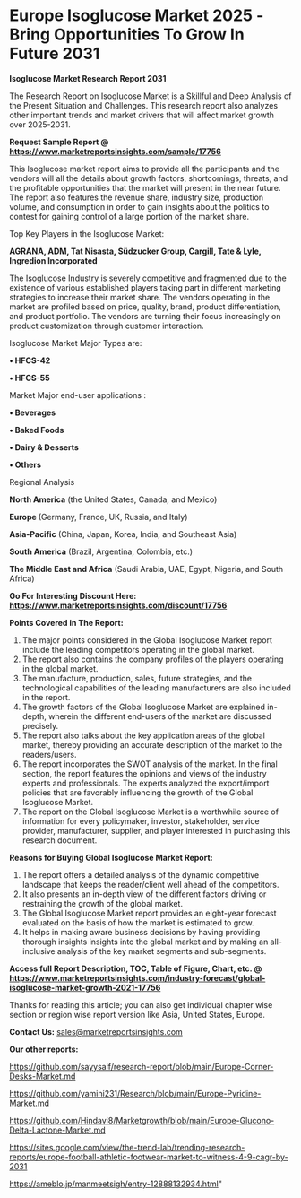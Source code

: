  # Europe Isoglucose Market 2025 -Bring Opportunities To Grow In Future 2031

<strong>Isoglucose Market Research Report 2031</strong>

The Research Report on Isoglucose Market is a Skillful and Deep Analysis of the Present Situation and Challenges. This research report also analyzes other important trends and market drivers that will affect market growth over 2025-2031.

<strong>Request Sample Report @ <a href=https://www.marketreportsinsights.com/sample/17756>https://www.marketreportsinsights.com/sample/17756</a></strong>

This Isoglucose market report aims to provide all the participants and the vendors will all the details about growth factors, shortcomings, threats, and the profitable opportunities that the market will present in the near future. The report also features the revenue share, industry size, production volume, and consumption in order to gain insights about the politics to contest for gaining control of a large portion of the market share.

Top Key Players in the Isoglucose Market:

<strong>AGRANA, ADM, Tat Nisasta, Südzucker Group, Cargill, Tate & Lyle, Ingredion Incorporated</strong>

The Isoglucose Industry is severely competitive and fragmented due to the existence of various established players taking part in different marketing strategies to increase their market share. The vendors operating in the market are profiled based on price, quality, brand, product differentiation, and product portfolio. The vendors are turning their focus increasingly on product customization through customer interaction.

Isoglucose Market Major Types are:

<strong>• HFCS-42

• HFCS-55</strong>

Market Major end-user applications :

<strong>• Beverages

• Baked Foods

• Dairy & Desserts

• Others</strong>

Regional Analysis

</u><strong><b>North America</b></strong> (the United States, Canada, and Mexico)

<strong><b>Europe </b></strong>(Germany, France, UK, Russia, and Italy)

<strong><b>Asia-Pacific</b></strong> (China, Japan, Korea, India, and Southeast Asia)

<strong><b>South America</b></strong> (Brazil, Argentina, Colombia, etc.)

<strong><b>The Middle East and Africa</b></strong> (Saudi Arabia, UAE, Egypt, Nigeria, and South Africa)

<strong>Go For Interesting Discount Here: <a href=https://www.marketreportsinsights.com/discount/17756>https://www.marketreportsinsights.com/discount/17756</a></strong>

<strong>Points Covered in The Report:</strong>
<ol>
  <li>The major points considered in the Global Isoglucose Market report include the leading competitors operating in the global market.</li>
  <li>The report also contains the company profiles of the players operating in the global market.</li>
  <li>The manufacture, production, sales, future strategies, and the technological capabilities of the leading manufacturers are also included in the report.</li>
  <li>The growth factors of the Global Isoglucose Market are explained in-depth, wherein the different end-users of the market are discussed precisely.</li>
  <li>The report also talks about the key application areas of the global market, thereby providing an accurate description of the market to the readers/users.</li>
  <li>The report incorporates the SWOT analysis of the market. In the final section, the report features the opinions and views of the industry experts and professionals. The experts analyzed the export/import policies that are favorably influencing the growth of the Global Isoglucose Market.</li>
  <li>The report on the Global Isoglucose Market is a worthwhile source of information for every policymaker, investor, stakeholder, service provider, manufacturer, supplier, and player interested in purchasing this research document.</li>
</ol>
<strong>Reasons for Buying Global Isoglucose Market Report:</strong>

<ol>
  <li>The report offers a detailed analysis of the dynamic competitive landscape that keeps the reader/client well ahead of the competitors.</li>
  <li>It also presents an in-depth view of the different factors driving or restraining the growth of the global market.</li>
  <li>The Global Isoglucose Market report provides an eight-year forecast evaluated on the basis of how the market is estimated to grow.</li>
  <li>It helps in making aware business decisions by having providing thorough insights insights into the global market and by making an all-inclusive analysis of the key market segments and sub-segments.</li>
</ol>
<strong>Access full Report Description, TOC, Table of Figure, Chart, etc. @ <a href=https://www.marketreportsinsights.com/industry-forecast/global-isoglucose-market-growth-2021-17756>https://www.marketreportsinsights.com/industry-forecast/global-isoglucose-market-growth-2021-17756</a></strong>


Thanks for reading this article; you can also get individual chapter wise section or region wise report version like Asia, United States, Europe.

<strong>Contact Us:</strong>
sales@marketreportsinsights.com

<strong>Our other reports:</strong>

<a href=https://github.com/sayysaif/research-report/blob/main/Europe-Corner-Desks-Market.md>https://github.com/sayysaif/research-report/blob/main/Europe-Corner-Desks-Market.md</a>

<a href=https://github.com/yamini231/Research/blob/main/Europe-Pyridine-Market.md>https://github.com/yamini231/Research/blob/main/Europe-Pyridine-Market.md</a>

<a href=https://github.com/Hindavi8/Marketgrowth/blob/main/Europe-Glucono-Delta-Lactone-Market.md>https://github.com/Hindavi8/Marketgrowth/blob/main/Europe-Glucono-Delta-Lactone-Market.md</a>

<a href=https://sites.google.com/view/the-trend-lab/trending-research-reports/europe-football-athletic-footwear-market-to-witness-4-9-cagr-by-2031>https://sites.google.com/view/the-trend-lab/trending-research-reports/europe-football-athletic-footwear-market-to-witness-4-9-cagr-by-2031</a>

<a href=https://ameblo.jp/manmeetsigh/entry-12888132934.html>https://ameblo.jp/manmeetsigh/entry-12888132934.html</a>"
